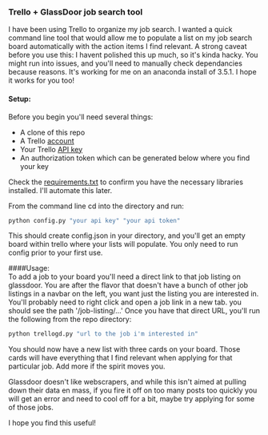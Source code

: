 ### Trello + GlassDoor job search tool  

I have been using Trello to organize my job search.  I wanted a quick command line tool that would allow me to populate a list on my job search board automatically with the action items I find relevant.  A strong caveat before you use this:  I havent polished this up much, so it's kinda hacky.  You might run into issues,  and you'll need to manually check dependancies because reasons.  It's working for me on an anaconda install of 3.5.1.  I hope it works for you too!  


#### Setup:  
Before you begin you'll need several things:  
* A clone of this repo  
* A Trello [account](https://trello.com/)  
* Your Trello [API key](https://trello.com/app-key)  
* An authorization token which can be generated below where you find your key  

  
Check the [requirements.txt](https://github.com/kmix27/trello_glassdoor/blob/master/requirements.txt) to confirm you have the necessary libraries installed.  I'll automate this later.  

From the command line cd into the directory and run:  

```bash  
python config.py "your api key" "your api token"
```  

This should create config.json in your directory, and you'll get an empty board within trello where your lists will populate.  You only need to run config prior to your first use.  


####Usage:  
To add a job to your board you'll need a direct link to that job listing on glassdoor.  You are after the flavor that doesn't have a bunch of other job listings in a navbar on the left, you want just the listing you are interested in.  You'll probably need to right click and open a job link in a new tab.  you should see the path '/job-listing/...'  Once you have that direct URL, you'll run the following from the repo directory:  

```bash
python trellogd.py "url to the job i'm interested in"
```  

You should now have a new list with three cards on your board.  Those cards will have everything that I find relevant when applying for that particular job.  Add more if the spirit moves you.

Glassdoor doesn't like webscrapers, and while this isn't aimed at pulling down their data en mass,  if you fire it off on too many posts too quickly you will get an error and need to cool off for a bit, maybe try applying for some of those jobs.  

I hope you find this useful! 




